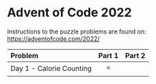 # Advent of Code 2022

Instructions to the puzzle problems are found on: https://adventofcode.com/2022/

| **Problem**                     | Part 1 | Part 2 |
| :------------------------------ | :----: | :----: |
| Day 1 - Calorie Counting        | :star: |  |
